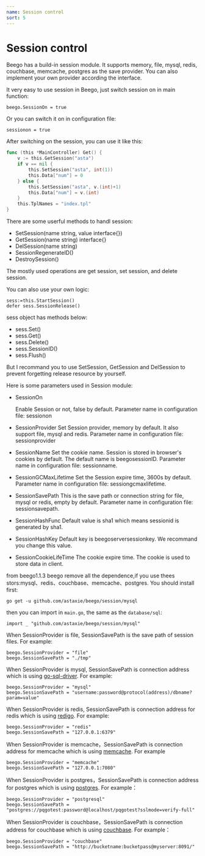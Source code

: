 ```yaml
---
name: Session control
sort: 5
---
```


# Session control

Beego has a build-in session module. It supports memory, file, mysql, redis, couchbase, memcache, postgres as the save provider. You can also implement your own provider according the interface.

It very easy to use session in Beego, just switch session on in main function:

	beego.SessionOn = true

Or you can switch it on in configuration file:

	sessionon = true

After switching on the session, you can use it like this:

```go
func (this *MainController) Get() {
	v := this.GetSession("asta")
	if v == nil {
		this.SetSession("asta", int(1))
		this.Data["num"] = 0
	} else {
		this.SetSession("asta", v.(int)+1)
		this.Data["num"] = v.(int)
	}
	this.TplNames = "index.tpl"
}
```

There are some userful methods to handl session:

- SetSession(name string, value interface{})
- GetSession(name string) interface{}
- DelSession(name string)
- SessionRegenerateID()
- DestroySession()

The mostly used operations are get session, set session, and delete session.

You can also use your own logic:

	sess:=this.StartSession()
	defer sess.SessionRelease()

sess object has methods below:

* sess.Set()
* sess.Get()
* sess.Delete()
* sess.SessionID()
* sess.Flush()

But I recommand you to use SetSession, GetSession and DelSession to prevent forgetting release resource by yourself.

Here is some parameters used in Session module:

- SessionOn

  Enable Session or not, false by default. Parameter name in configuration file: sessionon

- SessionProvider
  Set Session provider, memory by default. It also support file, mysql and redis. Parameter name in configuration file: sessionprovider

- SessionName
  Set the cookie name. Session is stored in browser's cookies by default. The default name is beegosessionID. Parameter name in configuration file: sessionname.

- SessionGCMaxLifetime
  Set the Session expire time, 3600s by default. Parameter name in configuration file: sessiongcmaxlifetime.

- SessionSavePath
  This is the save path or connection string for file, mysql or redis, empty by default. Parameter name in configuration file: sessionsavepath.
	
- SessionHashFunc
  Default value is sha1 which means sessionid is generated by sha1.
	
- SessionHashKey
  Default key is beegoserversessionkey. We recommand you change this value.
	
- SessionCookieLifeTime
  The cookie expire time. The cookie is used to store data in client.

from beego1.1.3 beego remove all the dependence,if you use thees stors:mysql、redis、couchbase、memcache、postgres. You should install first:

	go get -u github.com/astaxie/beego/session/mysql 
	
then you can import in `main.go`, the same as the `database/sql`:

	import _ "github.com/astaxie/beego/session/mysql"	

When SessionProvider is file, SessionSavePath is the save path of session files. For example:

	beego.SessionProvider = "file"
	beego.SessionSavePath = "./tmp"

When SessionProvider is mysql, SessionSavePath is connection address which is using [go-sql-driver](https://github.com/go-sql-driver/mysql). For example:

	beego.SessionProvider = "mysql"
	beego.SessionSavePath = "username:password@protocol(address)/dbname?param=value"

When SessionProvider is redis, SessionSavePath is connection address for redis which is using [redigo](https://github.com/garyburd/redigo). For example:

	beego.SessionProvider = "redis"
	beego.SessionSavePath = "127.0.0.1:6379"

When SessionProvider is memcache，SessionSavePath is connection address for memcache which is using [memcache](https://github.com/beego/memcache). For example

	beego.SessionProvider = "memcache"
	beego.SessionSavePath = "127.0.0.1:7080"
	
When SessionProvider is postgres，SessionSavePath is connection address for postgres which is using [postgres](https://github.com/lib/pq). For example：

	beego.SessionProvider = "postgresql"
	beego.SessionSavePath = "postgres://pqgotest:password@localhost/pqgotest?sslmode=verify-full"
	
When SessionProvider is couchbase，SessionSavePath is connection address for couchbase which is using [couchbase](https://github.com/couchbaselabs/go-couchbase). For example：

	beego.SessionProvider = "couchbase"
	beego.SessionSavePath = "http://bucketname:bucketpass@myserver:8091/"		
